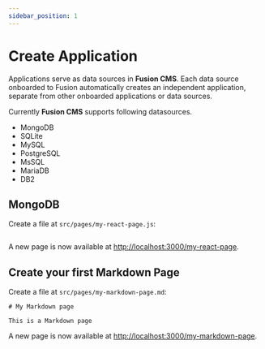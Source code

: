 ```yaml
---
sidebar_position: 1
---
```


# Create Application

Applications serve as data sources in **Fusion CMS**. Each data source onboarded to Fusion automatically creates an independent application, separate from other onboarded applications or data sources.

Currently **Fusion CMS** supports following datasources. 

- MongoDB
- SQLite
- MySQL
- PostgreSQL
- MsSQL
- MariaDB
- DB2

## MongoDB

Create a file at `src/pages/my-react-page.js`:

```graphql title="src/pages/my-react-page.js"

```

A new page is now available at [http://localhost:3000/my-react-page](http://localhost:3000/my-react-page).

## Create your first Markdown Page

Create a file at `src/pages/my-markdown-page.md`:

```mdx title="src/pages/my-markdown-page.md"
# My Markdown page

This is a Markdown page
```

A new page is now available at [http://localhost:3000/my-markdown-page](http://localhost:3000/my-markdown-page).
